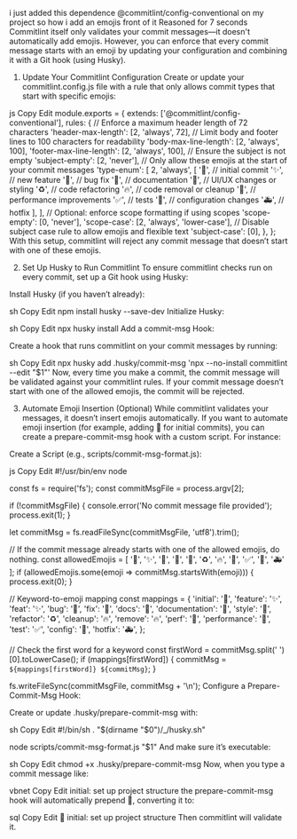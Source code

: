 i just added this dependence @commitlint/config-conventional on my project so how i add an emojis front of it
Reasoned for 7 seconds
Commitlint itself only validates your commit messages—it doesn't automatically add emojis. However, you can enforce that every commit message starts with an emoji by updating your configuration and combining it with a Git hook (using Husky).

1. Update Your Commitlint Configuration
Create or update your commitlint.config.js file with a rule that only allows commit types that start with specific emojis:

js
Copy
Edit
module.exports = {
  extends: ['@commitlint/config-conventional'],
  rules: {
    // Enforce a maximum header length of 72 characters
    'header-max-length': [2, 'always', 72],
    // Limit body and footer lines to 100 characters for readability
    'body-max-line-length': [2, 'always', 100],
    'footer-max-line-length': [2, 'always', 100],
    // Ensure the subject is not empty
    'subject-empty': [2, 'never'],
    // Only allow these emojis at the start of your commit messages
    'type-enum': [
      2,
      'always',
      [
        '🎉', // initial commit
        '✨', // new feature
        '🐛', // bug fix
        '📝', // documentation
        '💄', // UI/UX changes or styling
        '♻️', // code refactoring
        '🔥', // code removal or cleanup
        '🚀', // performance improvements
        '✅', // tests
        '🔧', // configuration changes
        '🚑', // hotfix
      ],
    ],
    // Optional: enforce scope formatting if using scopes
    'scope-empty': [0, 'never'],
    'scope-case': [2, 'always', 'lower-case'],
    // Disable subject case rule to allow emojis and flexible text
    'subject-case': [0],
  },
};
With this setup, commitlint will reject any commit message that doesn’t start with one of these emojis.

2. Set Up Husky to Run Commitlint
To ensure commitlint checks run on every commit, set up a Git hook using Husky:

Install Husky (if you haven’t already):

sh
Copy
Edit
npm install husky --save-dev
Initialize Husky:

sh
Copy
Edit
npx husky install
Add a commit-msg Hook:

Create a hook that runs commitlint on your commit messages by running:

sh
Copy
Edit
npx husky add .husky/commit-msg 'npx --no-install commitlint --edit "$1"'
Now, every time you make a commit, the commit message will be validated against your commitlint rules. If your commit message doesn’t start with one of the allowed emojis, the commit will be rejected.

3. Automate Emoji Insertion (Optional)
While commitlint validates your messages, it doesn’t insert emojis automatically. If you want to automate emoji insertion (for example, adding 🎉 for initial commits), you can create a prepare-commit-msg hook with a custom script. For instance:

Create a Script (e.g., scripts/commit-msg-format.js):

js
Copy
Edit
#!/usr/bin/env node

const fs = require('fs');
const commitMsgFile = process.argv[2];

if (!commitMsgFile) {
  console.error('No commit message file provided');
  process.exit(1);
}

let commitMsg = fs.readFileSync(commitMsgFile, 'utf8').trim();

// If the commit message already starts with one of the allowed emojis, do nothing.
const allowedEmojis = [
  '🎉', '✨', '🐛', '📝', '💄', '♻️', '🔥', '🚀', '✅', '🔧', '🚑'
];
if (allowedEmojis.some(emoji => commitMsg.startsWith(emoji))) {
  process.exit(0);
}

// Keyword-to-emoji mapping
const mappings = {
  'initial': '🎉',
  'feature': '✨',
  'feat': '✨',
  'bug': '🐛',
  'fix': '🐛',
  'docs': '📝',
  'documentation': '📝',
  'style': '💄',
  'refactor': '♻️',
  'cleanup': '🔥',
  'remove': '🔥',
  'perf': '🚀',
  'performance': '🚀',
  'test': '✅',
  'config': '🔧',
  'hotfix': '🚑',
};

// Check the first word for a keyword
const firstWord = commitMsg.split(' ')[0].toLowerCase();
if (mappings[firstWord]) {
  commitMsg = `${mappings[firstWord]} ${commitMsg}`;
}

fs.writeFileSync(commitMsgFile, commitMsg + '\n');
Configure a Prepare-Commit-Msg Hook:

Create or update .husky/prepare-commit-msg with:

sh
Copy
Edit
#!/bin/sh
. "$(dirname "$0")/_/husky.sh"

node scripts/commit-msg-format.js "$1"
And make sure it’s executable:

sh
Copy
Edit
chmod +x .husky/prepare-commit-msg
Now, when you type a commit message like:

vbnet
Copy
Edit
initial: set up project structure
the prepare-commit-msg hook will automatically prepend 🎉, converting it to:

sql
Copy
Edit
🎉 initial: set up project structure
Then commitlint will validate it.